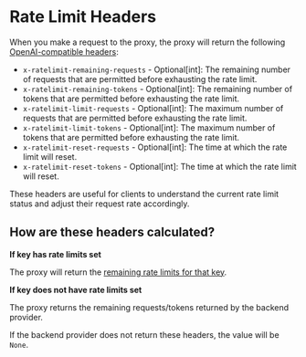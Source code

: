 # Rate Limit Headers

When you make a request to the proxy, the proxy will return the following [OpenAI-compatible headers](https://platform.openai.com/docs/guides/rate-limits/rate-limits-in-headers):

- `x-ratelimit-remaining-requests` - Optional[int]: The remaining number of requests that are permitted before exhausting the rate limit.
- `x-ratelimit-remaining-tokens` - Optional[int]: The remaining number of tokens that are permitted before exhausting the rate limit.
- `x-ratelimit-limit-requests` - Optional[int]: The maximum number of requests that are permitted before exhausting the rate limit.
- `x-ratelimit-limit-tokens` - Optional[int]: The maximum number of tokens that are permitted before exhausting the rate limit.
- `x-ratelimit-reset-requests` - Optional[int]: The time at which the rate limit will reset.    
- `x-ratelimit-reset-tokens` - Optional[int]: The time at which the rate limit will reset.

These headers are useful for clients to understand the current rate limit status and adjust their request rate accordingly.

## How are these headers calculated?

**If key has rate limits set**

The proxy will return the [remaining rate limits for that key](https://github.com/BerriAI/litellm/blob/bfa95538190575f7f317db2d9598fc9a82275492/litellm/proxy/hooks/parallel_request_limiter.py#L778).

**If key does not have rate limits set**

The proxy returns the remaining requests/tokens returned by the backend provider. 

If the backend provider does not return these headers, the value will be `None`.
